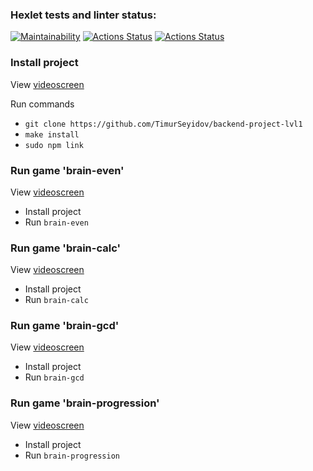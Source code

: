 ### Hexlet tests and linter status:
[![Maintainability](https://api.codeclimate.com/v1/badges/c8cf29a287e3612941c2/maintainability)](https://codeclimate.com/github/TimurSeyidov/backend-project-lvl1/maintainability)
[![Actions Status](https://github.com/TimurSeyidov/backend-project-lvl1/workflows/hexlet-check/badge.svg)](https://github.com/TimurSeyidov/backend-project-lvl1/actions)
[![Actions Status](https://github.com/TimurSeyidov/backend-project-lvl1/workflows/user-check/badge.svg)](https://github.com/TimurSeyidov/backend-project-lvl1/actions)

### Install project
View [videoscreen](https://asciinema.org/a/rocLSpARWMuBh9RnirKB2Apyw)

Run commands

*   `git clone https://github.com/TimurSeyidov/backend-project-lvl1`
*   `make install`
*   `sudo npm link`
### Run game 'brain-even'
View [videoscreen](https://asciinema.org/a/q2nEmxRUhfvG1HcPMNdm9OfJx)

- Install project
- Run `brain-even`

### Run game 'brain-calc'
View [videoscreen](https://asciinema.org/a/rocLSpARWMuBh9RnirKB2Apyw)

- Install project
- Run `brain-calc`

### Run game 'brain-gcd'
View [videoscreen](https://asciinema.org/a/JhnC73enzngeJF9ykxFZXcXE9)

- Install project
- Run `brain-gcd`

### Run game 'brain-progression'
View [videoscreen](https://asciinema.org/a/k79ScngiFLiTgYeorf2YyvaJD)

- Install project
- Run `brain-progression`
